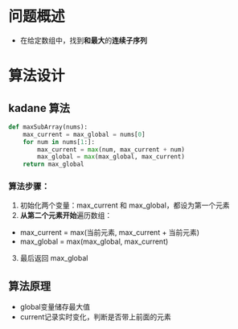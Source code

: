 # 问题概述
- 在给定数组中，找到**和最大**的**连续子序列**
# 算法设计
## kadane 算法
```python
def maxSubArray(nums):
    max_current = max_global = nums[0]
    for num in nums[1:]:
        max_current = max(num, max_current + num)
        max_global = max(max_global, max_current)
    return max_global
```
### 算法步骤：
1. 初始化两个变量：max_current 和 max_global，都设为第一个元素
2. **从第二个元素开始**遍历数组：
- max_current = max(当前元素, max_current + 当前元素)
- max_global = max(max_global, max_current)
3. 最后返回 max_global
## 算法原理
+ global变量储存最大值
+ current记录实时变化，判断是否带上前面的元素
